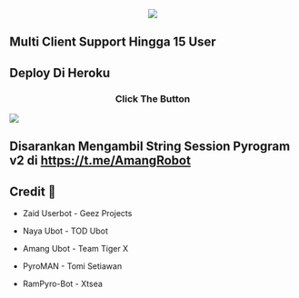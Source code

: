 <p align="center">

<img src="https://telegra.ph/file/eb49b1b2bbce82f54e918.jpg">

</p>

## Multi Client Support Hingga 15 User


## Deploy Di Heroku
<h3 align="center">Click The Button</h3>
<a href="https://dashboard.heroku.com/new?template=https://github.com/amanqs/AmangUbot"><img src="https://www.herokucdn.com/deploy/button.svg"></a>
</div>


## Disarankan Mengambil String Session Pyrogram v2 di https://t.me/AmangRobot

## Credit 💖

- Zaid Userbot      - Geez Projects

- Naya Ubot         - TOD Ubot

- Amang Ubot        - Team Tiger X

- PyroMAN           - Tomi Setiawan

- RamPyro-Bot       - Xtsea